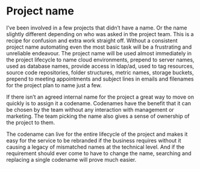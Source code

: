 # Project name

I’ve been involved in a few projects that didn’t have a name. Or the name slightly different depending on who was asked in the project team. This is a recipe for confusion and extra work straight off. Without a consistent project name automating even the most basic task will be a frustrating and unreliable endeavour. The project name will be used almost immediately in the project lifecycle to name cloud environments, prepend to server names, used as database names, provide access in ldap/ad, used to tag resources, source code repositories, folder structures, metric names, storage buckets, prepend to meeting appointments and subject lines in emails and filenames for the project plan to name just a few.

If there isn’t an agreed internal name for the project a great way to move on quickly is to assign it a codename. Codenames have the benefit that it can be chosen by the team without any interaction with management or marketing. The team picking the name also gives a sense of ownership of the project to them.

The codename can live for the entire lifecycle of the project and makes it easy for the service to be rebranded if the business requires without it causing a legacy of mismatched names at the technical level. And if the requirement should ever come to have to change the name, searching and replacing a single codename will prove much easier.

